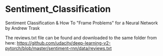 # Sentiment_Classification

Sentiment Classification & How To "Frame Problems" for a Neural Network
by Andrew Trask

The reviews.txt file can be found and downloaded to the same folder from here: https://github.com/udacity/deep-learning-v2-pytorch/blob/master/sentiment-rnn/data/reviews.txt
